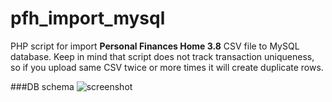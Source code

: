 # pfh_import_mysql

PHP script for import **Personal Finances Home 3.8** CSV file to MySQL database. Keep in mind that script does not track transaction uniqueness, so if you upload same CSV twice or more times it will create duplicate rows.

###DB schema
![screenshot](https://github.com/bushikot/pfh_export_mysql/raw/master/db/schema.png)
